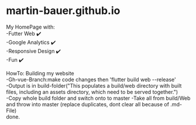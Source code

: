 # martin-bauer.github.io
My HomePage with:   
-Futter Web :heavy_check_mark:  
-Google Analytics :heavy_check_mark:  
-Responsive Design :heavy_check_mark:  
-Fun :heavy_check_mark:  




HowTo: Building my website    
-Gh-vue-Branch:make code changes then 'flutter build web --release'   
-Output is in build-folder("This populates a build/web directory with built files, including an assets directory, which need to be served together.")    
-Copy whole build folder and switch onto to master
-Take all from build/Web and throw into master (replace duplicates, dont clear all because of .md-File)    
done. 

